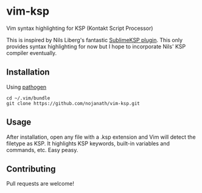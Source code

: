 # vim-ksp
Vim syntax highlighting for KSP (Kontakt Script Processor)

This is inspired by Nils Liberg's fantastic [SublimeKSP plugin](http://nilsliberg.se/ksp/). This only provides syntax 
highlighting for now but I hope to incorporate Nils' KSP compiler eventually.

## Installation
Using [pathogen](https://github.com/tpope/vim-pathogen.git)
```
cd ~/.vim/bundle
git clone https://github.com/nojanath/vim-ksp.git
```

## Usage
After installation, open any file with a .ksp extension and Vim will detect the filetype as KSP. It highlights KSP
keywords, built-in variables and commands, etc.  Easy peasy.

## Contributing
Pull requests are welcome!
